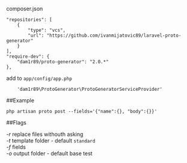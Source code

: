 composer.json

    "repositories": [
        {
            "type": "vcs",
            "url": "https://github.com/ivanmijatovic89/laravel-proto-generator"
        }
    ],
    "require-dev": {
        "dam1r89/proto-generator": "2.0.*"
    },

add to `app/config/app.php`

        'dam1r89\ProtoGenerator\ProtoGeneratorServiceProvider'

##Example

    php artisan proto post --fields='{"name":{}, "body":{}}'

##Flags

*-r* replace files withouth asking  
*-t* template folder - default `standard`  
*-f* fields  
*-o* output folder - default base
test
